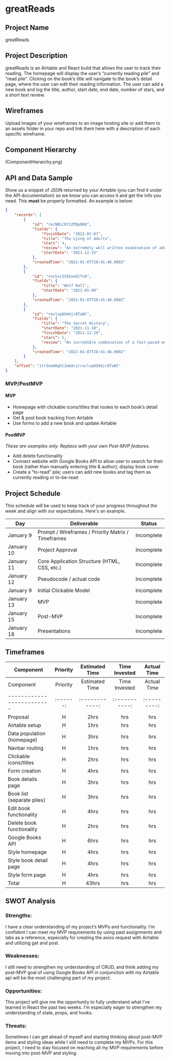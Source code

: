# greatReads

## Project Name
greatReads

## Project Description

greatReads is an Airtable and React build that allows the user to track their reading. The homepage will display the user’s “currently reading pile” and “read pile”. Clicking on the book’s title will navigate to the book’s detail page, where the user can edit their reading information. The user can add a new book and log the title, author, start date, end date, number of stars, and a short text review.

## Wireframes

Upload images of your wireframes to an image hosting site or add them to an assets folder in your repo and link them here with a description of each specific wireframe.

## Component Hierarchy
(ComponentHierarchy.png)

## API and Data Sample

Show us a snippet of JSON returned by your Airtable (you can find it under the API documentation) so we know you can access it and get the info you need. This __must__ be properly formatted. An example is below:

```json
{
    "records": [
        {
            "id": "recNBLCbY1ZPDpQKQ",
            "fields": {
                "finishDate": "2022-01-07",
                "title": "The Lying of Adults",
                "stars": 4,
                "review": "An extremely well written examination of adolescence in 1990's Naples.",
                "startDate": "2021-12-15"
            },
            "createdTime": "2022-01-07T20:41:46.000Z"
        },
        {
            "id": "rechxzICEbvmSCTn8",
            "fields": {
                "title": "Wolf Hall",
                "startDate": "2022-01-08"
            },
            "createdTime": "2022-01-07T20:41:46.000Z"
        },
        {
            "id": "reclxp6O44jr8ToWl",
            "fields": {
                "title": "The Secret History",
                "startDate": "2021-11-10",
                "finishDate": "2021-12-20",
                "stars": 5,
                "review": "An incredible combination of a fast-paced murder mystery and a deep look the intersection of life & art. "
            },
            "createdTime": "2022-01-07T20:41:46.000Z"
        }
    ],
    "offset": "itrSnaH0ghC2wbArz/reclxp6O44jr8ToWl"
}
```

### MVP/PostMVP

#### MVP 

- Homepage with clickable icons/titles that routes to each book’s detail page
- Get & post book tracking from Airtable
- Use forms to add a new book and update Airtable

#### PostMVP  
*These are examples only. Replace with your own Post-MVP features.*

- Add delete functionality
- Connect website with Google Books API to allow user to search for their book (rather than manually entering title & author); display book cover
- Create a “to-read” pile; users can add new books and tag them as currently reading or to-be-read

## Project Schedule

This schedule will be used to keep track of your progress throughout the week and align with our expectations. Here's an example.

|  Day | Deliverable | Status
|---|---| ---|
|January 9| Prompt / Wireframes / Priority Matrix / Timeframes | Incomplete
|January 10| Project Approval | Incomplete
|January 11| Core Application Structure (HTML, CSS, etc.) | Incomplete
|January 12| Pseudocode / actual code | Incomplete
|January 9| Initial Clickable Model  | Incomplete
|January 13| MVP | Incomplete
|January 15| Post-MVP | Incomplete
|January 18| Presentations | Incomplete

## Timeframes


| Component | Priority | Estimated Time | Time Invested | Actual Time |
| --- | :---: |  :---: | :---: | :---: |
| Component                 | Priority | Estimated Time | Time Invested | Actual Time |
| ------------------------- | :------: | :------------: | :-----------: | :---------: |
| Proposal                  |    H     |      2hrs      |     hrs      |    hrs     |
| Airtable setup            |    H     |      1hrs      |     hrs      |    hrs     |
| Data population (homepage)|    H     |      3hrs      |     hrs      |    hrs     |
| Navbar routing            |    H     |      1hrs      |     hrs      |    hrs     |
| Clickable icons/titles    |    H     |      2hrs      |     hrs      |    hrs     |
| Form creation             |    H     |      4hrs      |     hrs      |    hrs     |
| Book details page         |    H     |      3hrs      |     hrs      |    hrs     |
| Book list (separate piles)|    H     |      3hrs      |     hrs      |    hrs     |
| Edit book functionality   |    H     |      4hrs      |     hrs      |    hrs     |
| Delete book functionality |    H     |      2hrs      |     hrs      |    hrs     |
| Google Books API          |    H     |      6hrs      |     hrs      |    hrs     |
| Style homepage            |    H     |      4hrs      |     hrs      |    hrs     |
| Style book detail page    |    H     |      4hrs      |     hrs      |    hrs     |
| Style form  page          |    H     |      4hrs      |     hrs      |    hrs     |
| Total                     |    H     |      43hrs     |     hrs      |    hrs     |

## SWOT Analysis

### Strengths: 
I have a clear understanding of my project’s MVPs and functionality. I’m confident I can meet my MVP requirements by using past assignments and labs as a reference, especially for creating the axios request with Airtable and utilizing get and post. 

### Weaknesses:
I still need to strengthen my understanding of CRUD, and think adding my post-MVP goal of using Google Books API in conjunction with my Airtable api will be the most challenging part of my project. 

### Opportunities:
This project will give me the opportunity to fully understand what I’ve learned in React the past two weeks. I’m especially eager to strengthen my understanding of state, props, and hooks. 

### Threats:
Sometimes I can get ahead of myself and starting thinking about post-MVP items and styling ideas while I still need to complete my MVPs. For this project, I need to stay focused on reaching all my MVP requirements before moving into post-MVP and styling. 
